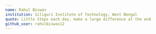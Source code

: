 ```yaml
---
name: Rahul Biswas
institution: Siliguri Institute of Technology, West Bengal
quote: Little Steps each day, make a large difference at the end
github_user: rahulbiswas12
---
```

